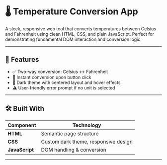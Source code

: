 # 🌡️ Temperature Conversion App

A sleek, responsive web tool that converts temperatures between Celsius and Fahrenheit using clean HTML, CSS, and plain JavaScript. Perfect for demonstrating fundamental DOM interaction and conversion logic.

---

## 🚀 Features

- ✅ Two-way conversion: Celsius ↔ Fahrenheit
- 🎯 Instant conversion upon button click
- 🖤 Dark theme with centered layout and hover effects
- ⚠️ User-friendly error prompt if no unit is selected

---

## 🛠️ Built With

| Component    | Technology             |
|--------------|------------------------|
| **HTML**     | Semantic page structure |
| **CSS**      | Custom dark theme, responsive design |
| **JavaScript** | DOM handling & conversion |

---
